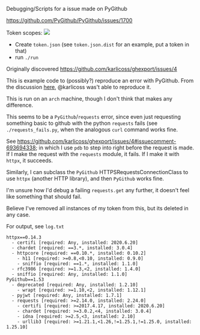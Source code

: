 Debugging/Scripts for a issue made on PyGithub

<https://github.com/PyGithub/PyGithub/issues/1700>

Token scopes: ![](https://i.imgur.com/OMFrNnK.png)

- Create `token.json` (see `token.json.dist` for an example, put a token in that)
- run `./run`

Originally discovered <https://github.com/karlicoss/ghexport/issues/4>

This is example code to (possibly?) reproduce an error with PyGithub. From the discussion [here](https://github.com/karlicoss/ghexport/issues/4), @karlicoss was't able to reproduce it.

This is run on an `arch` machine, though I don't think that makes any difference.

This seems to be a `PyGithub`/`requests` error, since even just requesting something basic to github with the python `requests` fails (see `./requests_fails.py`, when the analogous `curl` command works fine.

See <https://github.com/karlicoss/ghexport/issues/4#issuecomment-693694338>; in which I use `pdb` to step into right before the request is made. If I make the request with the `requests` module, it fails. If I make it with `httpx`, it succeeds.

Similarly, I can subclass the `PyGithub` HTTPSRequestsConnectionClass to use `httpx` (another HTTP library), and then `PyGithub` works fine.

I'm unsure how I'd debug a failing `requests.get` any further, it doesn't feel like something that should fail.

Believe I've removed all instances of my token from this, but its deleted in any case.

For output, see `log.txt`

```
httpx==0.14.3
  - certifi [required: Any, installed: 2020.6.20]
  - chardet [required: ==3.*, installed: 3.0.4]
  - httpcore [required: ==0.10.*, installed: 0.10.2]
    - h11 [required: >=0.8,<0.10, installed: 0.9.0]
    - sniffio [required: ==1.*, installed: 1.1.0]
  - rfc3986 [required: >=1.3,<2, installed: 1.4.0]
  - sniffio [required: Any, installed: 1.1.0]
PyGithub==1.53
  - deprecated [required: Any, installed: 1.2.10]
    - wrapt [required: >=1.10,<2, installed: 1.12.1]
  - pyjwt [required: Any, installed: 1.7.1]
  - requests [required: >=2.14.0, installed: 2.24.0]
    - certifi [required: >=2017.4.17, installed: 2020.6.20]
    - chardet [required: >=3.0.2,<4, installed: 3.0.4]
    - idna [required: >=2.5,<3, installed: 2.10]
    - urllib3 [required: >=1.21.1,<1.26,!=1.25.1,!=1.25.0, installed: 1.25.10]
```
